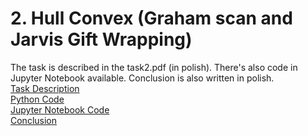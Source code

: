 # 2. Hull Convex (Graham scan and Jarvis Gift Wrapping)
The task is described in the task2.pdf (in polish). There's also code in Jupyter Notebook available.
Conclusion is also written in polish.  
<a href="https://github.com/LucasJezap/GeometricAlgorithms/tree/master/2.%20Hull%20Convex/task2.pdf">  Task Description  
<a href="https://github.com/LucasJezap/GeometricAlgorithms/tree/master/2.%20Hull%20Convex/lab2.py"> Python Code  
<a href="https://github.com/LucasJezap/GeometricAlgorithms/tree/master/2.%20Hull%20Convex/lab2.ipynb"> Jupyter Notebook Code   
<a href="https://github.com/LucasJezap/GeometricAlgorithms/tree/master/2.%20Hull%20Convex/Conclusion.pdf"> Conclusion

